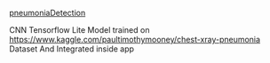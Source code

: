 [pneumoniaDetection](https://user-images.githubusercontent.com/77577353/185475647-d14bd5fe-3458-4066-a244-1e57cfcbbd50.gif)

CNN Tensorflow Lite Model trained on https://www.kaggle.com/paultimothymooney/chest-xray-pneumonia Dataset And Integrated inside app
